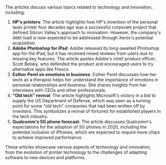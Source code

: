 The articles discuss various topics related to technology and innovation, including:

1. **HP's printers**: The article highlights how HP's invention of the personal laser printer four decades ago was a successful corporate project that defined Silicon Valley's approach to innovation. However, the company's debt load is now expected to be addressed through Xerox's potential acquisition.
2. **Adobe Photoshop for iPad**: Adobe released its long-awaited Photoshop app for the iPad, but it has received mixed reviews from users due to missing key features. The article quotes Adobe's chief product officer, Scott Belsky, who defended the product and encouraged users to try alternative apps like Fresco.
3. **Esther Perel on emotions in business**: Esther Perel discusses how her work as a therapist helps her understand the importance of emotions in personal relationships and business. She shares insights from her interviews with CEOs and other professionals.
4. **"Old tech" revival**: The article highlights Microsoft's victory in a bid to supply the US Department of Defense, which was seen as a turning point for some "old tech" companies that had been written off by investors. This symbolizes a revival of fortunes for established players in the tech industry.
5. **Qualcomm's 5G phone forecast**: The article discusses Qualcomm's expectations for the adoption of 5G phones in 2020, including the potential inclusion of iPhones, which are expected to require more chips to achieve improved performance.

These articles showcase various aspects of technology and innovation, from the evolution of printer technology to the challenges of adapting software to new devices and platforms.